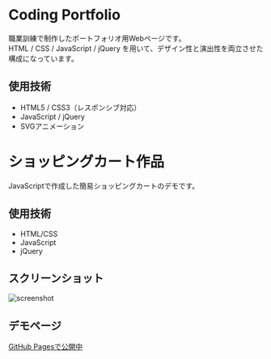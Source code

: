 # Coding Portfolio

職業訓練で制作したポートフォリオ用Webページです。  
HTML / CSS / JavaScript / jQuery を用いて、デザイン性と演出性を両立させた構成になっています。

## 使用技術
- HTML5 / CSS3（レスポンシブ対応）
- JavaScript / jQuery
- SVGアニメーション



# ショッピングカート作品
JavaScriptで作成した簡易ショッピングカートのデモです。

## 使用技術
- HTML/CSS
- JavaScript
- jQuery

## スクリーンショット
![screenshot](images/screenshot.png)

## デモページ
[GitHub Pagesで公開中](https://ユーザー名.github.io/リポジトリ名/)
